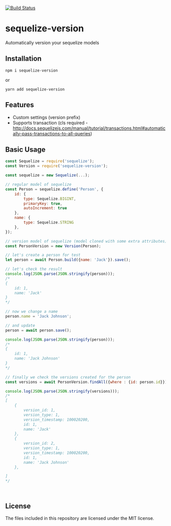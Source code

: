 [![Build Status](https://travis-ci.org/ivmarcos/sequelize-version.svg?branch=master)](https://travis-ci.org/ivmarcos/sequelize-version)

# sequelize-version
Automatically version your sequelize models

## Installation

```shell
npm i sequelize-version
```
or
```shell
yarn add sequelize-version
```
## Features

* Custom settings (version prefix)
* Supports transaction (cls required - http://docs.sequelizejs.com/manual/tutorial/transactions.html#automatically-pass-transactions-to-all-queries)


## Basic Usage
```js
const Sequelize = require('sequelize');
const Version = require('sequelize-version');

const sequelize = new Sequelize(...);

// regular model of sequelize
const Person = sequelize.define('Person', {
    id: {
        type: Sequelize.BIGINT,
        primaryKey: true,
        autoIncrement: true
    },
    name: {
        type: Sequelize.STRING
    },
});

// version model of sequelize (model cloned with some extra attributes)
const PersonVersion = new Version(Person);

// let's create a person for test
let person = await Person.build({name: 'Jack'}).save();

// let's check the result
console.log(JSON.parse(JSON.stringify(person)));
/*
{
    id: 1,
    name: 'Jack'
}
*/

// now we change a name
person.name = 'Jack Johnson';

// and update 
person = await person.save();

console.log(JSON.parse(JSON.stringify(person)));
/*
{
    id: 1,
    name: 'Jack Johnson'
}
*/

// finally we check the versions created for the person
const versions = await PersonVersion.findAll({where : {id: person.id}});

console.log(JSON.parse(JSON.stringify(versions)));
/*
[
    {
        version_id: 1,
        version_type: 1,
        version_timestamp: 100020200,
        id: 1,
        name: 'Jack'
    },
    {
        version_id: 2,
        version_type: 1,
        version_timestamp: 100020200,
        id: 1,
        name: 'Jack Johnson'
    },

]
*/




```


## License

The files included in this repository are licensed under the MIT license.
